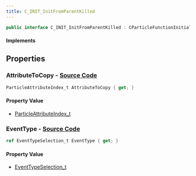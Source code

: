 ```yaml
---
title: C_INIT_InitFromParentKilled
---
```


```csharp
public interface C_INIT_InitFromParentKilled : CParticleFunctionInitializer, CParticleFunction, ISchemaClass<CParticleFunction>, ISchemaClass<CParticleFunctionInitializer>, ISchemaClass<C_INIT_InitFromParentKilled>, ISchemaField, ISchemaClass, INativeHandle
```

#### Implements

## Properties

### **AttributeToCopy** - [Source Code](https://github.com/swiftly-solution/swiftlys2/blob/main/managed/src/SwiftlyS2.Generated/Schemas/Interfaces/C_INIT_InitFromParentKilled.cs#L16)

```csharp
ParticleAttributeIndex_t AttributeToCopy { get; }
```

#### Property Value

- [ParticleAttributeIndex_t](/docs/api/shared/schemadefinitions/particleattributeindex_t)

### **EventType** - [Source Code](https://github.com/swiftly-solution/swiftlys2/blob/main/managed/src/SwiftlyS2.Generated/Schemas/Interfaces/C_INIT_InitFromParentKilled.cs#L18)

```csharp
ref EventTypeSelection_t EventType { get; }
```

#### Property Value

- [EventTypeSelection_t](/docs/api/shared/schemadefinitions/eventtypeselection_t)

